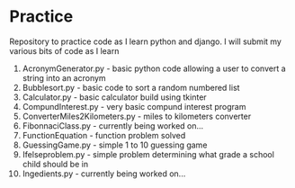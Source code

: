 # Practice
Repository to practice code as I learn python and django.
I will submit my various bits of code as I learn

1.  AcronymGenerator.py - basic python code allowing a user to convert a string into an acronym
2.  Bubblesort.py - basic code to sort a random numbered list
3.  Calculator.py - basic calculator build using tkinter
4.  CompundInterest.py - very basic compund interest program 
5.  ConverterMiles2Kilometers.py - miles to kilometers converter
6.  FibonnaciClass.py - currently being worked on... 
7.  FunctionEquation - function problem solved
8.  GuessingGame.py - simple 1 to 10 guessing game
9.  Ifelseproblem.py - simple problem determining what grade a school child should be in
10. Ingedients.py - currently being worked on...

  
